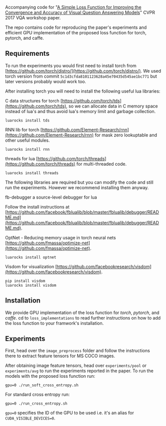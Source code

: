 Accompanying code for "[A Simple Loss Function for Improving the Convergence and Accuracy of Visual Question Answering Models](http://bit.ly/cvpr_vqa)" CVPR 2017 VQA workshop paper.

The repo contains code for reproducing the paper's experiments and efficient GPU implementation of the proposed loss function for torch, pytorch, and caffe. 

## Requirements

To run the experiments you would first need to install torch from [https://github.com/torch/distro/](https://github.com/torch/distro/). We used torch version from commit `5c1d3cfda8101123628a45e70435d545ae1bc771` but later versions probably would work too.

After installing torch you will need to install the following useful lua libraries:

C data structures for torch [https://github.com/torch/tds](https://github.com/torch/tds), so we can allocate data in C memory space instead of lua's and thus avoid lua's memory limit and garbage collection.

`luarocks install tds`

RNN lib for torch [https://github.com/Element-Research/rnn](https://github.com/Element-Research/rnn) for mask zero lookuptable and other useful modules.

`luarocks install rnn`

threads for lua [https://github.com/torch/threads](https://github.com/torch/threads) for multi-threaded code.

`luarocks install threads`

The following libraries are required but you can modify the code and still run the experiments. However we recommend installing them anyway.

fb-debugger a source-level debugger for lua

Follow the install instructions at [https://github.com/facebook/fblualib/blob/master/fblualib/debugger/README.md](https://github.com/facebook/fblualib/blob/master/fblualib/debugger/README.md).

OptNet - Reducing memory usage in torch neural nets [https://github.com/fmassa/optimize-net](https://github.com/fmassa/optimize-net).

`luarocks install optnet`

Visdom for visualization [https://github.com/facebookresearch/visdom](https://github.com/facebookresearch/visdom).

```
pip install visdom
luarocks install visdom
```

## Installation

We provide GPU implementation of the loss function for *torch*, *pytorch*, and *caffe*. 
cd to `loss_implementations` to read further instructions on how to add the loss function to your framwork's installation. 


## Experiments

First, head over the `image_preprocess` folder and follow the instructions there to extract feature tensors for MS COCO images. 

After obtaining image feature tensors, head over `experiments/pool` or `experiments/avg` to run the experiments reported in the paper.
To run the models with the proposed loss function run:

`gpu=0 ./run_soft_cross_entropy.sh`

For standard cross entropy run:

`gpu=0 ./run_cross_entropy.sh`

`gpu=0` specifies the ID of the GPU to be used i.e. it's an alias for `CUDA_VISIBLE_DEVICES=0`.


